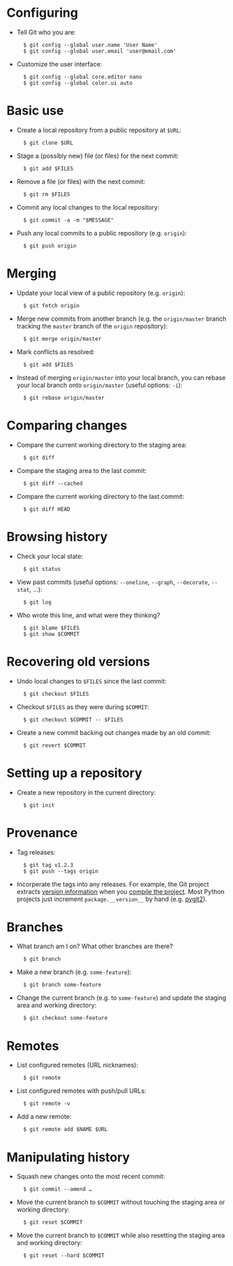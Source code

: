 Configuring
===========

* Tell Git who you are:

        $ git config --global user.name 'User Name'
        $ git config --global user.email 'user@email.com'

* Customize the user interface:

        $ git config --global core.editor nano
        $ git config --global color.ui auto

Basic use
=========

* Create a local repository from a public repository at `$URL`:

        $ git clone $URL

* Stage a (possibly new) file (or files) for the next commit:

        $ git add $FILES

* Remove a file (or files) with the next commit:

        $ git rm $FILES

* Commit any local changes to the local repository:

        $ git commit -a -m "$MESSAGE"

* Push any local commits to a public repository (e.g. `origin`):

        $ git push origin

Merging
=======

* Update your local view of a public repository (e.g. `origin`):

        $ git fetch origin

* Merge new commits from another branch (e.g. the `origin/master`
  branch tracking the `master` branch of the `origin` repository):

        $ git merge origin/master

* Mark conflicts as resolved:

        $ git add $FILES

* Instead of merging `origin/master` into your local branch, you can
  rebase your local branch onto `origin/master` (useful options:
  `-i`):

        $ git rebase origin/master

Comparing changes
=================

* Compare the current working directory to the staging area:

        $ git diff

* Compare the staging area to the last commit:

        $ git diff --cached

* Compare the current working directory to the last commit:

        $ git diff HEAD

Browsing history
================

* Check your local state:

        $ git status

* View past commits (useful options: `--oneline`, `--graph`,
  `--decorate`, `--stat`, …):

        $ git log

* Who wrote this line, and what were they thinking?

        $ git blame $FILES
        $ git show $COMMIT

Recovering old versions
=======================

* Undo local changes to `$FILES` since the last commit:

        $ git checkout $FILES

* Checkout `$FILES` as they were during `$COMMIT`:

        $ git checkout $COMMIT -- $FILES

* Create a new commit backing out changes made by an old commit:

        $ git revert $COMMIT

Setting up a repository
=======================

* Create a new repository in the current directory:

        $ git init

Provenance
==========

* Tag releases:

        $ git tag v1.2.3
        $ git push --tags origin

* Incorperate the tags into any releases.  For example, the Git
  project extracts [version information][git-version-gen] when you
  [compile the project][git-makefile].  Most Python projects just
  increment `package.__version__` by hand
  (e.g. [pygit2][pygit2-version]).

Branches
========

* What branch am I on?  What other branches are there?

        $ git branch

* Make a new branch (e.g. `some-feature`):

        $ git branch some-feature

* Change the current branch (e.g. to `some-feature`) and update the
  staging area and working directory:

        $ git checkout some-feature

Remotes
=======

* List configured remotes (URL nicknames):

        $ git remote

* List configured remotes with push/pull URLs:

        $ git remote -v

* Add a new remote:

        $ git remote add $NAME $URL

Manipulating history
====================

* Squash new changes onto the most recent commit:

        $ git commit --amend …

* Move the current branch to `$COMMIT` without touching the staging
  area or working directory:

        $ git reset $COMMIT

* Move the current branch to `$COMMIT` while also resetting the
  staging area and working directory:

        $ git reset --hard $COMMIT


[git-version-gen]: http://git.kernel.org/cgit/git/git.git/tree/GIT-VERSION-GEN
[git-makefile]: http://git.kernel.org/cgit/git/git.git/tree/Makefile
[pygit2-version]: https://github.com/libgit2/pygit2/blob/master/pygit2/version.py
